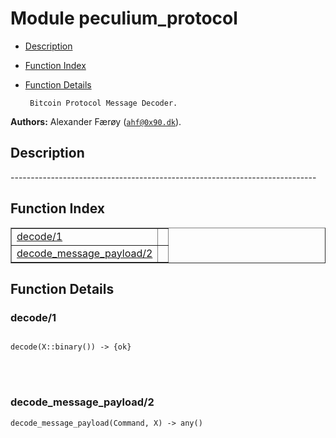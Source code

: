 

# Module peculium_protocol #
* [Description](#description)
* [Function Index](#index)
* [Function Details](#functions)


       Bitcoin Protocol Message Decoder.
__Authors:__ Alexander Færøy ([`ahf@0x90.dk`](mailto:ahf@0x90.dk)).
<a name="description"></a>

## Description ##
   ----------------------------------------------------------------------------<a name="index"></a>

## Function Index ##


<table width="100%" border="1" cellspacing="0" cellpadding="2" summary="function index"><tr><td valign="top"><a href="#decode-1">decode/1</a></td><td></td></tr><tr><td valign="top"><a href="#decode_message_payload-2">decode_message_payload/2</a></td><td></td></tr></table>


<a name="functions"></a>

## Function Details ##

<a name="decode-1"></a>

### decode/1 ###


<pre><code>
decode(X::binary()) -&gt; {ok}
</code></pre>

<br></br>



<a name="decode_message_payload-2"></a>

### decode_message_payload/2 ###

`decode_message_payload(Command, X) -> any()`


